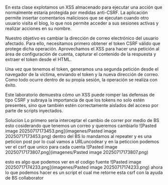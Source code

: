 En esta clase explotamos un XSS almacenado para ejecutar una acción que normalmente estaría protegida por medidas anti-CSRF. La aplicación permite insertar comentarios maliciosos que se ejecutan cuando otro usuario visita el blog, lo que nos permite acceder a sus sesiones activas y realizar acciones en su nombre.

Nuestro objetivo es cambiar la dirección de correo electrónico del usuario afectado. Para ello, necesitamos primero obtener el token CSRF válido que protege dicha operación. Aprovechamos el XSS para hacer una petición al área de configuración de cuenta, capturar el contenido de la respuesta y extraer el token desde el HTML.

Una vez que tenemos el token, generamos una segunda petición desde el navegador de la víctima, enviando el token y la nueva dirección de correo. Como todo ocurre dentro de su propia sesión, la operación se realiza con éxito.

Este laboratorio demuestra cómo un XSS puede romper las defensas de tipo CSRF y subraya la importancia de que los tokens no solo estén presentes, sino que también estén correctamente aislados del acceso por parte de scripts inyectados.

Solucion
Lo primero seria interceptar el cambio de correr por medio de BS esto cosiderando que tenemos un correo y queremos cambiarlo
![Pasted image 20250717173453.png](imagenes/Pasted image 20250717173453.png)
dentro del BS lo mandamos al repeater y es una peticion post por lo cual vamos a URLuncodear y en la peticcion podemos ver el csrf que unico para cada cuenta
![Pasted image 20250717173807.png](imagenes/Pasted image 20250717173807.png)

esto es algo que podemos ver en el codigo fuente
![Pasted image 20250717174233.png](imagenes/Pasted image 20250717174233.png)
ahora lo que podemos hacer es un script el cual me retorne esta csrf con la ayuda de BS collaborator

